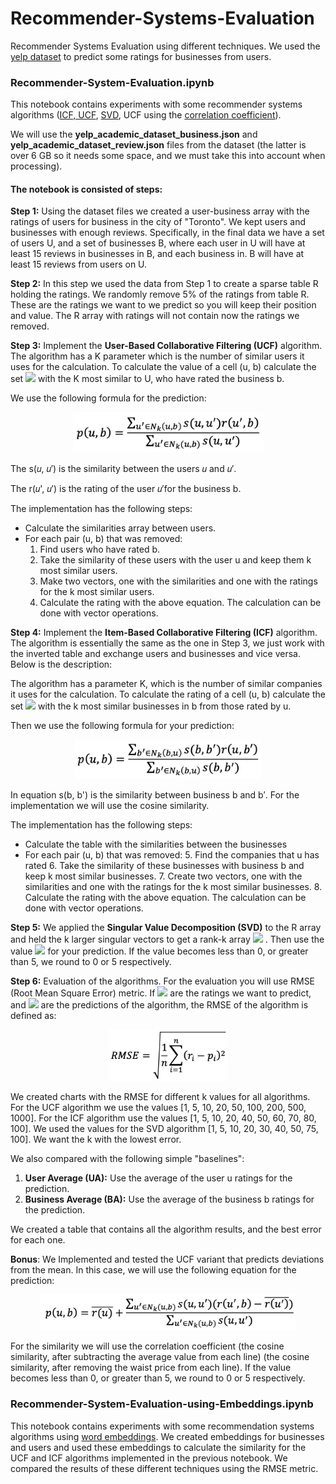 # Recommender-Systems-Evaluation
Recommender Systems Evaluation using different techniques.
We used the [yelp dataset](https://www.yelp.com/dataset) to predict some ratings for businesses from users.


### Recommender-System-Evaluation.ipynb
This notebook contains experiments with some recommender systems algorithms ([ICF, UCF](https://en.wikipedia.org/wiki/Collaborative_filtering), [SVD](https://en.wikipedia.org/wiki/Singular_value_decomposition), UCF using the [correlation coefficient](https://en.wikipedia.org/wiki/Pearson_correlation_coefficient)).

We will use the **yelp_academic_dataset_business.json** and
**yelp_academic_dataset_review.json** files from the dataset (the latter is over 6 GB so it needs some space, and
we must take this into account when processing).

#### The notebook is consisted of steps:

**Step 1:** Using the dataset files we created a user-business array with the ratings of
users for business in the city of "Toronto". We kept users and businesses with enough reviews.
Specifically, in the final data we have a set of users U, and a set of businesses
B, where each user in U will have at least 15 reviews in businesses in B, and each business in.
B will have at least 15 reviews from users on U.

**Step 2:** In this step we used the data from Step 1 to create a sparse table
R holding the ratings. We randomly remove 5% of the ratings from table R. These are the ratings we want to
we predict so you will keep their position and value. The R array with ratings will not contain
now the ratings we removed.

**Step 3:** Implement the **User-Based Collaborative Filtering (UCF)** algorithm. The algorithm has a K parameter
which is the number of similar users it uses for the calculation. To calculate the value of a cell (u, b)
calculate the set <img src="https://render.githubusercontent.com/render/math?math=N_K(u, b)"> with the K most similar to U, who have rated the business b. 

We use the following formula for the prediction:

<p align="center">
<img src="https://github.com/AlexandrosAlexiou/Recommender-Systems-Evaluation/blob/main/formulae/ucf.png" alt="UCF" width="305"/>
</p>

The s(𝑢, 𝑢′) is the similarity between the users 𝑢 and 𝑢′.

The r(𝑢', 𝑢′) is the rating of the user 𝑢′for the business b.

The implementation has the following steps:

- Calculate the similarities array between users.
- For each pair (u, b) that was removed:
    1. Find users who have rated b.
    2. Take the similarity of these users with the user u and keep them k most similar
       users.
    3. Make two vectors, one with the similarities and one with the ratings for the k most
       similar users.
    4. Calculate the rating with the above equation. The calculation can be done with
       vector operations.
       

**Step 4:** Implement the **Item-Based Collaborative Filtering (ICF)** algorithm. The algorithm is essentially the
same as the one in Step 3, we just work with the inverted table and exchange users and
businesses and vice versa. Below is the description:

The algorithm has a parameter K, which is the number of similar companies it uses for the calculation. To
calculate the rating of a cell (u, b) calculate the set <img src="https://render.githubusercontent.com/render/math?math=N_k(b,u)"> with the k most similar businesses in
b from those rated by u. 

Then we use the following formula for your prediction:

<p align="center">
<img src="https://github.com/AlexandrosAlexiou/Recommender-Systems-Evaluation/blob/main/formulae/icf.png" alt="ICF" width="300"/>
</p>

In equation s(b, b') is the similarity between business b and b′. For the implementation we will use the cosine similarity.

The implementation has the following steps:

- Calculate the table with the similarities between the businesses
- For each pair (u, b) that was removed:
    5. Find the companies that u has rated
    6. Take the similarity of these businesses with business b and keep k most
       similar businesses.
    7. Create two vectors, one with the similarities and one with the ratings for the k most similar
       businesses.
    8. Calculate the rating with the above equation. The calculation can be done with
       vector operations.

**Step 5:** We applied the **Singular Value Decomposition (SVD)** to the R array and held the k larger
singular vectors to get a rank-k array <img src="https://render.githubusercontent.com/render/math?math=R_k(u, b)"> . Then use the value <img src="https://render.githubusercontent.com/render/math?math=p(u, b) = R_k(u, b)"> 
for your prediction. If the value becomes less than 0, or greater than 5, we round to 0 or 5 respectively.

**Step 6:** Evaluation of the algorithms. For the evaluation you will use RMSE (Root Mean
Square Error) metric. If <img src="https://render.githubusercontent.com/render/math?math=r_1, r_2, ..., r_n"> are the ratings we want to predict, and <img src="https://render.githubusercontent.com/render/math?math=p_1, p_2, ..., p_n"> are the
predictions of the algorithm, the RMSE of the algorithm is defined as:

<p align="center">
<img src="https://github.com/AlexandrosAlexiou/Recommender-Systems-Evaluation/blob/main/formulae/rmse.png" alt="RMSE" width="190"/>
</p>

We created charts with the RMSE for different k values for all algorithms. For
the UCF algorithm we use the values [1, 5, 10, 20, 50, 100, 200, 500, 1000]. For the ICF algorithm
use the values [1, 5, 10, 20, 40, 50, 60, 70, 80, 100]. We used the values for the SVD algorithm
[1, 5, 10, 20, 30, 40, 50, 75, 100]. We want the k with the lowest error.

We also compared with the following simple "baselines":

1. **User Average (UA):** Use the average of the user u ratings for the prediction.
2. **Business Average (BA):** Use the average of the business b ratings for the prediction.

We created a table that contains all the algorithm results, and the best error for each one.

**Bonus**: We Implemented and tested the UCF variant that predicts deviations from the mean.
In this case, we will use the following equation for the prediction:

<p align="center">
<img src="https://github.com/AlexandrosAlexiou/Recommender-Systems-Evaluation/blob/main/formulae/ucf_pcc.png" alt="UCF PCC" width="410"/>
</p>

For the similarity we will use the correlation coefficient (the cosine similarity, after subtracting the average value from each line) (the cosine similarity, after removing the waist
price from each line). If the value becomes less than 0, or greater than 5, we round to 0 or 5 respectively.


### Recommender-System-Evaluation-using-Embeddings.ipynb
This notebook contains experiments with some recommendation systems algorithms using [word embeddings](https://en.wikipedia.org/wiki/Word_embedding). 
We created embeddings for businesses and users and used these embeddings to calculate the similarity for the UCF and ICF algorithms implemented in the previous notebook. 
We compared the results of these different techniques using the RMSE metric.
